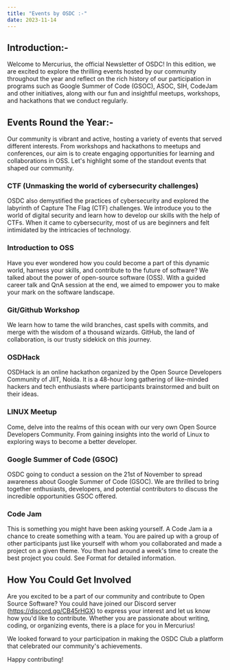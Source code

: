 ```yaml
---
title: "Events by OSDC :-"
date: 2023-11-14
---
```


## Introduction:-
Welcome to Mercurius, the official Newsletter of OSDC! In this edition, we are excited to explore the thrilling events hosted by our community throughout the year and reflect on the rich history of our participation in programs such as Google Summer of Code (GSOC), ASOC, SIH, CodeJam and other initiatives, along with our fun and insightful meetups, workshops, and hackathons that we conduct regularly.

<!-- ![introduction](/content/post/images/IMG_3977.jpg) -->

## Events Round the Year:-
Our community is vibrant and active, hosting a variety of events that served different interests. From workshops and hackathons to meetups and conferences, our aim is to create engaging opportunities for learning and collaborations in OSS. Let's highlight some of the standout events that shaped our community.

### CTF (Unmasking the world of cybersecurity challenges)
OSDC also demystified the practices of cybersecurity and explored the labyrinth of Capture The Flag (CTF) challenges. We introduce you to the world of digital security and learn how to develop our skills with the help of CTFs. When it came to cybersecurity, most of us are beginners and felt intimidated by the intricacies of technology.

### Introduction to OSS
Have you ever wondered how you could become a part of this dynamic world, harness your skills, and contribute to the future of software? We talked about the power of open-source software (OSS). With a guided career talk and QnA session at the end, we aimed to empower you to make your mark on the software landscape.

### Git/Github Workshop
We learn how to tame the wild branches, cast spells with commits, and merge with the wisdom of a thousand wizards. GitHub, the land of collaboration, is our trusty sidekick on this journey.

### OSDHack
OSDHack is an online hackathon organized by the Open Source Developers Community of JIIT, Noida. It is a 48-hour long gathering of like-minded hackers and tech enthusiasts where participants brainstormed and built on their ideas.

### LINUX Meetup
Come, delve into the realms of this ocean with our very own Open Source Developers Community. From gaining insights into the world of Linux to exploring ways to become a better developer.

### Google Summer of Code (GSOC)
OSDC going to conduct a session on the 21st of November to spread awareness about Google Summer of Code (GSOC). We are thrilled to bring together enthusiasts, developers, and potential contributors to discuss the incredible opportunities GSOC offered.

### Code Jam
This is something you might have been asking yourself. A Code Jam ia a chance to create something with a team. You are paired up with a group of other participants just like yourself with whom you collaborated and made a project on a given theme. You then had around a week's time to create the best project you could. See Format for detailed information.

## How You Could Get Involved
Are you excited to be a part of our community and contribute to Open Source Software? You could have joined our Discord server (https://discord.gg/CB45rHGX) to express your interest and let us know how you'd like to contribute. Whether you are passionate about writing, coding, or organizing events, there is a place for you in Mercurius!

We looked forward to your participation in making the OSDC Club a platform that celebrated our community's achievements.

Happy contributing!
